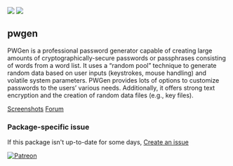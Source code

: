 [![](https://img.shields.io/chocolatey/v/pwgen?color=green&label=pwgen)](https://chocolatey.org/packages/pwgen) [![](https://img.shields.io/chocolatey/dt/pwgen)](https://chocolatey.org/packages/pwgen)

## pwgen
PWGen is a professional password generator capable of creating large amounts of cryptographically-secure passwords
or passphrases consisting of words from a word list. It uses a “random pool” technique to generate random data
based on user inputs (keystrokes, mouse handling) and volatile system parameters. PWGen provides lots of options
to customize passwords to the users’ various needs. Additionally, it offers strong text encryption and the creation
of random data files (e.g., key files).

[Screenshots](https://sourceforge.net/p/pwgen-win/wiki/)
[Forum](https://sourceforge.net/p/pwgen-win/discussion/)

### Package-specific issue
If this package isn't up-to-date for some days, [Create an issue](https://github.com/tunisiano187/Chocolatey-packages/issues/new/choose)

[![Patreon](https://cdn.jsdelivr.net/gh/tunisiano187/Chocolatey-packages@d15c4e19c709e7148588d4523ffc6dd3cd3c7e5e/icons/patreon.png)](https://www.patreon.com/bePatron?u=39585820)
